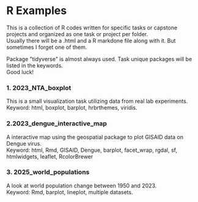 # R Examples
This is a collection of R codes written for specific tasks or capstone projects and organized as one task or project per folder.  
Usually there will be a .html and a R markdone file along with it. But sometimes I forget one of them.  

Package "tidyverse" is almost always used. Task unique packages will be listed in the keywords.  
Good luck!

### 1. 2023_NTA_boxplot
This is a small visualization task utilizing data from real lab experiments.<br>
Keyword: html, boxplot, barplot, hrbrthemes, viridis.

### 2.2023_dengue_interactive_map
A interactive map using the geospatial package to plot GISAID data on Dengue virus.<br>
Keyword: html, Rmd, GISAID, Dengue, barplot, facet_wrap, rgdal, sf, htmlwidgets, leaflet, RcolorBrewer 

### 3. 2025_world_populations
A look at world population change between 1950 and 2023.<br> 
Keyword: Rmd, barplot, lineplot, multiple datasets.
